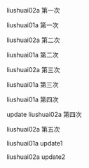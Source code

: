 liushuai02a  第一次

liushuai01a  第一次

liushuai02a  第二次

liushuai01a  第二次

liushuai02a  第三次

liushuai01a  第三次

liushuai01a  第四次

update liushuai02a  第四次

liushuai02a  第五次

liushuai01a update1

liushuai02a update2
